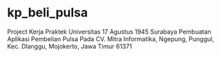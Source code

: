# kp_beli_pulsa
Project Kerja Praktek Universitas 17 Agustus 1945 Surabaya Pembuatan Aplikasi Pembelian Pulsa Pada CV. Mitra Informatika, Ngepung, Punggul, Kec. Dlanggu, Mojokerto, Jawa Timur 61371
